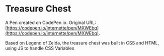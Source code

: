 # Treasure Chest

A Pen created on CodePen.io. Original URL: [https://codepen.io/internette/pen/MXWEbq](https://codepen.io/internette/pen/MXWEbq).

Based on Legend of Zelda, the treasure chest was built in CSS and HTML, using JS to handle CSS Variables
